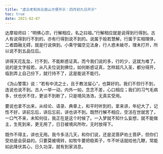 ```yaml
---
title: "虚云老和尚云居山方便开示：四月初九日开示"
toc: true
date: 2021-02-07
---
```



达摩祖师曰：“明佛心宗，行解相应，名之曰祖。”行解相应就是说得到行得到。古人有说得到行不到的，亦有行得到说不到的。说属于般若慧解，行属于实相理体，二者圆融无碍，就是行说俱到。小乘守偏空见法身，行人惑未破尽，理未打开，所以说不到五品位后。

讲得天花乱坠，行不到，不能断惑证真。而今我们说的多，行的少，这就为难了。说的是文字般若，从凡夫位说到佛位，如何断惑证真，怎样超凡入圣，都分得开，临到弄上自己份下，就行持不了，这是能说不能行。

《沩山警策》说：“若有中流之士，且于教法留心”，也算好的。我们不但行不到，连说也说不到。古人一举一动，内外一如，念念不差，心口相应；我们的习气毛病多，伏也伏不住，更谈不到断了，只是境风浩浩，无真实受用。

要说也拿不出来，从经论、语录、典章上，和平时听到的，拿来讲，年纪大了，记性不好，讲前忘后，讲后忘前，讲也讲不到。既然行解不相应，空活在世就苦了，一口气不来，未知何往，我正在是这个时候了。一入梦就不知什么妄想，就不能做主，生死到来，更无用了，日日被境风所吹，无时放得下。

既作不得主，讲也无用。我今多活几天，和你们说，还是泥菩萨劝土菩萨，但你们受劝是会获益的。只要莫被境转，如牧牛要把稳索子，牛不听话就给他几鞭，常能如此降伏其心，日久功深，就有到家消息。
